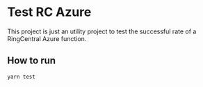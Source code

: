 # Test RC Azure

This project is just an utility project to test the successful rate of a RingCentral Azure function.


## How to run

```
yarn test
```
